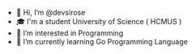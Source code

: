 - 👋 Hi, I’m @devsirose
- 🎓 I'm a student University of Science ( HCMUS )
- 👀 I’m interested in Programming
- 🌱 I’m currently learning Go Programming Language

<!---
devsirose/devsirose is a ✨ special ✨ repository because its `README.md` (this file) appears on your GitHub profile.
You can click the Preview link to take a look at your changes.
--->
